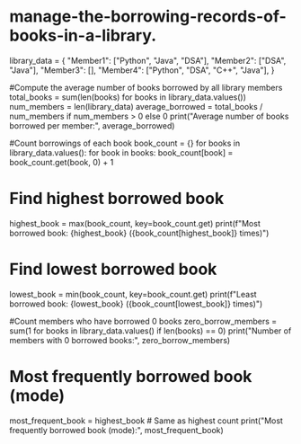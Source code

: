 # manage-the-borrowing-records-of-books-in-a-library.
library_data = {
    "Member1": ["Python", "Java", "DSA"],
    "Member2": ["DSA", "Java"],
    "Member3": [],
    "Member4": ["Python", "DSA", "C++", "Java"],
}

#Compute the average number of books borrowed by all library members
total_books = sum(len(books) for books in library_data.values())
num_members = len(library_data)
average_borrowed = total_books / num_members if num_members > 0 else 0
print("Average number of books borrowed per member:", average_borrowed)

#Count borrowings of each book
book_count = {}
for books in library_data.values():
    for book in books:
        book_count[book] = book_count.get(book, 0) + 1

# Find highest borrowed book
highest_book = max(book_count, key=book_count.get)
print(f"Most borrowed book: {highest_book} ({book_count[highest_book]} times)")

# Find lowest borrowed book
lowest_book = min(book_count, key=book_count.get)
print(f"Least borrowed book: {lowest_book} ({book_count[lowest_book]} times)")

#Count members who have borrowed 0 books
zero_borrow_members = sum(1 for books in library_data.values() if len(books) == 0)
print("Number of members with 0 borrowed books:", zero_borrow_members)

# Most frequently borrowed book (mode)
most_frequent_book = highest_book  # Same as highest count
print("Most frequently borrowed book (mode):", most_frequent_book)

